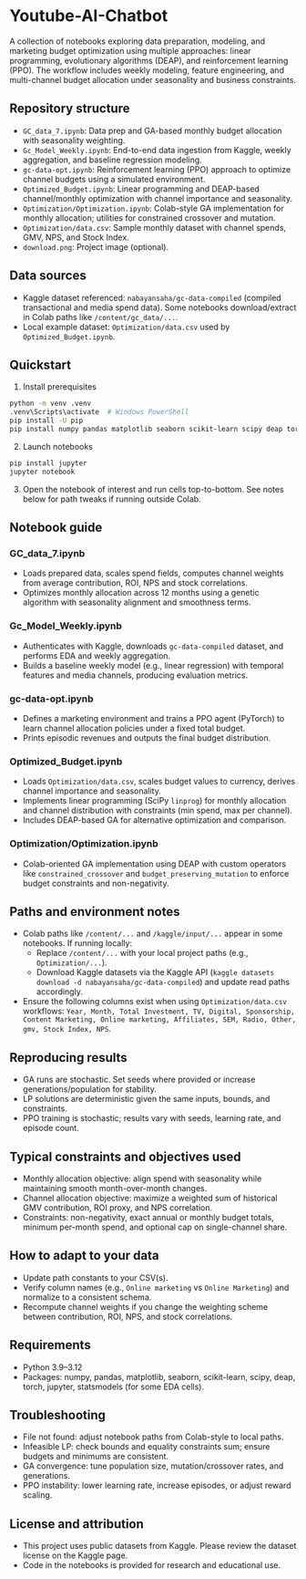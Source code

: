 # Youtube-AI-Chatbot

A collection of notebooks exploring data preparation, modeling, and marketing budget optimization using multiple approaches: linear programming, evolutionary algorithms (DEAP), and reinforcement learning (PPO). The workflow includes weekly modeling, feature engineering, and multi-channel budget allocation under seasonality and business constraints.

## Repository structure
- `GC_data_7.ipynb`: Data prep and GA-based monthly budget allocation with seasonality weighting.
- `Gc_Model_Weekly.ipynb`: End-to-end data ingestion from Kaggle, weekly aggregation, and baseline regression modeling.
- `gc-data-opt.ipynb`: Reinforcement learning (PPO) approach to optimize channel budgets using a simulated environment.
- `Optimized_Budget.ipynb`: Linear programming and DEAP-based channel/monthly optimization with channel importance and seasonality.
- `Optimization/Optimization.ipynb`: Colab-style GA implementation for monthly allocation; utilities for constrained crossover and mutation.
- `Optimization/data.csv`: Sample monthly dataset with channel spends, GMV, NPS, and Stock Index.
- `download.png`: Project image (optional).

## Data sources
- Kaggle dataset referenced: `nabayansaha/gc-data-compiled` (compiled transactional and media spend data). Some notebooks download/extract in Colab paths like `/content/gc_data/...`.
- Local example dataset: `Optimization/data.csv` used by `Optimized_Budget.ipynb`.

## Quickstart
1) Install prerequisites
```bash
python -m venv .venv
.venv\Scripts\activate  # Windows PowerShell
pip install -U pip
pip install numpy pandas matplotlib seaborn scikit-learn scipy deap torch
```

2) Launch notebooks
```bash
pip install jupyter
jupyter notebook
```

3) Open the notebook of interest and run cells top-to-bottom. See notes below for path tweaks if running outside Colab.

## Notebook guide
### GC_data_7.ipynb
- Loads prepared data, scales spend fields, computes channel weights from average contribution, ROI, NPS and stock correlations.
- Optimizes monthly allocation across 12 months using a genetic algorithm with seasonality alignment and smoothness terms.

### Gc_Model_Weekly.ipynb
- Authenticates with Kaggle, downloads `gc-data-compiled` dataset, and performs EDA and weekly aggregation.
- Builds a baseline weekly model (e.g., linear regression) with temporal features and media channels, producing evaluation metrics.

### gc-data-opt.ipynb
- Defines a marketing environment and trains a PPO agent (PyTorch) to learn channel allocation policies under a fixed total budget.
- Prints episodic revenues and outputs the final budget distribution.

### Optimized_Budget.ipynb
- Loads `Optimization/data.csv`, scales budget values to currency, derives channel importance and seasonality.
- Implements linear programming (SciPy `linprog`) for monthly allocation and channel distribution with constraints (min spend, max per channel).
- Includes DEAP-based GA for alternative optimization and comparison.

### Optimization/Optimization.ipynb
- Colab-oriented GA implementation using DEAP with custom operators like `constrained_crossover` and `budget_preserving_mutation` to enforce budget constraints and non-negativity.

## Paths and environment notes
- Colab paths like `/content/...` and `/kaggle/input/...` appear in some notebooks. If running locally:
  - Replace `/content/...` with your local project paths (e.g., `Optimization/...`).
  - Download Kaggle datasets via the Kaggle API (`kaggle datasets download -d nabayansaha/gc-data-compiled`) and update read paths accordingly.
- Ensure the following columns exist when using `Optimization/data.csv` workflows: `Year, Month, Total Investment, TV, Digital, Sponsorship, Content Marketing, Online marketing, Affiliates, SEM, Radio, Other, gmv, Stock Index, NPS`.

## Reproducing results
- GA runs are stochastic. Set seeds where provided or increase generations/population for stability.
- LP solutions are deterministic given the same inputs, bounds, and constraints.
- PPO training is stochastic; results vary with seeds, learning rate, and episode count.

## Typical constraints and objectives used
- Monthly allocation objective: align spend with seasonality while maintaining smooth month-over-month changes.
- Channel allocation objective: maximize a weighted sum of historical GMV contribution, ROI proxy, and NPS correlation.
- Constraints: non-negativity, exact annual or monthly budget totals, minimum per-month spend, and optional cap on single-channel share.

## How to adapt to your data
- Update path constants to your CSV(s).
- Verify column names (e.g., `Online marketing` vs `Online Marketing`) and normalize to a consistent schema.
- Recompute channel weights if you change the weighting scheme between contribution, ROI, NPS, and stock correlations.

## Requirements
- Python 3.9–3.12
- Packages: numpy, pandas, matplotlib, seaborn, scikit-learn, scipy, deap, torch, jupyter, statsmodels (for some EDA cells).

## Troubleshooting
- File not found: adjust notebook paths from Colab-style to local paths.
- Infeasible LP: check bounds and equality constraints sum; ensure budgets and minimums are consistent.
- GA convergence: tune population size, mutation/crossover rates, and generations.
- PPO instability: lower learning rate, increase episodes, or adjust reward scaling.

## License and attribution
- This project uses public datasets from Kaggle. Please review the dataset license on the Kaggle page.
- Code in the notebooks is provided for research and educational use.
